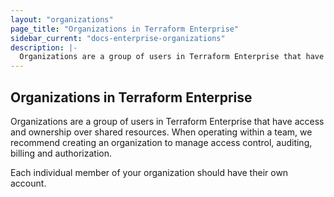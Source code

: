 ```yaml
---
layout: "organizations"
page_title: "Organizations in Terraform Enterprise"
sidebar_current: "docs-enterprise-organizations"
description: |-
  Organizations are a group of users in Terraform Enterprise that have access and ownership over shared resources.
---
```


## Organizations in Terraform Enterprise

Organizations are a group of users in Terraform Enterprise that have access
and ownership over shared resources. When operating within a team,
we recommend creating an organization to manage access control,
auditing, billing and authorization.

Each individual member of your organization should have their own
account.
